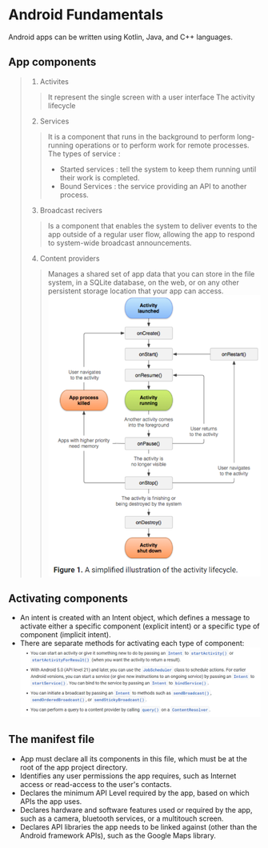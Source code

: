# Android Fundamentals
Android apps can be written using Kotlin, Java, and C++ languages.  
  
## App components 
>1. Activites  
>>It represent the single screen with a user interface
>> The activity lifecycle 
>2. Services  
>> It is a component that runs in the background to perform long-running operations or to perform work for remote processes.  
>> The types of service : 
>> * Started services : tell the system to keep them running until their work is completed.    
>> * Bound Services : the service providing an API to another process.  
>3. Broadcast recivers  
>> Is a component that enables the system to deliver events to the app outside of a regular user flow, allowing the app to respond to system-wide broadcast announcements.  
>4. Content providers  
>> Manages a shared set of app data that you can store in the file system, in a SQLite database, on the web, or on any other persistent storage location that your app can access.  
![activity](./Android/activity.PNG)  
  
## Activating components 
* An intent is created with an Intent object, which defines a message to activate either a specific component (explicit intent) or a specific type of component (implicit intent).  
* There are separate methods for activating each type of component:  
![intent](./Android/intent.PNG)  
  
## The manifest file
* App must declare all its components in this file, which must be at the root of the app project directory.  
* Identifies any user permissions the app requires, such as Internet access or read-access to the user's contacts.  
* Declares the minimum API Level required by the app, based on which APIs the app uses.  
* Declares hardware and software features used or required by the app, such as a camera, bluetooth services, or a multitouch screen.   
* Declares API libraries the app needs to be linked against (other than the Android framework APIs), such as the Google Maps library.  
  
